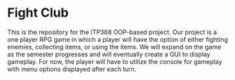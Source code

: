 <b><h1> Fight Club </h1></b>

<p> This is the repository for the ITP368 OOP-based project. Our project is a one player RPG game in which a player will have the option of either fighting enemies, collecting items, or using the items. We will expand on the game as the semester progresses and will eventually create a GUI to display gameplay. For now, the player will have to utilize the console for gameplay with menu options displayed after each turn. </p>
